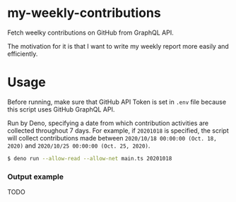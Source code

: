 # my-weekly-contributions
Fetch weelky contributions on GitHub from GraphQL API.

The motivation for it is that I want to write my weekly report more easily and efficiently.

# Usage

Before running, make sure that GitHub API Token is set in `.env` file because this script uses GitHub GraphQL API.

Run by Deno, specifying a date from which contribution activities are collected throughout 7 days.
For example, if `20201018` is specified, the script will collect contributions made between `2020/10/18 00:00:00 (Oct. 18, 2020)` and `2020/10/25 00:00:00 (Oct. 25, 2020)`.

```sh
$ deno run --allow-read --allow-net main.ts 20201018
```


### Output example

TODO

